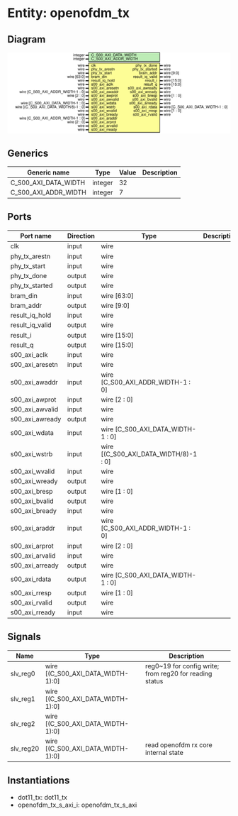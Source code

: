 # Entity: openofdm_tx

## Diagram

![Diagram](openofdm_tx.svg "Diagram")
## Generics

| Generic name         | Type    | Value | Description |
| -------------------- | ------- | ----- | ----------- |
| C_S00_AXI_DATA_WIDTH | integer | 32    |             |
| C_S00_AXI_ADDR_WIDTH | integer | 7     |             |
## Ports

| Port name       | Direction | Type                                  | Description |
| --------------- | --------- | ------------------------------------- | ----------- |
| clk             | input     | wire                                  |             |
| phy_tx_arestn   | input     | wire                                  |             |
| phy_tx_start    | input     | wire                                  |             |
| phy_tx_done     | output    | wire                                  |             |
| phy_tx_started  | output    | wire                                  |             |
| bram_din        | input     | wire [63:0]                           |             |
| bram_addr       | output    | wire [9:0]                            |             |
| result_iq_hold  | input     | wire                                  |             |
| result_iq_valid | output    | wire                                  |             |
| result_i        | output    | wire [15:0]                           |             |
| result_q        | output    | wire [15:0]                           |             |
| s00_axi_aclk    | input     | wire                                  |             |
| s00_axi_aresetn | input     | wire                                  |             |
| s00_axi_awaddr  | input     | wire [C_S00_AXI_ADDR_WIDTH-1 : 0]     |             |
| s00_axi_awprot  | input     | wire [2 : 0]                          |             |
| s00_axi_awvalid | input     | wire                                  |             |
| s00_axi_awready | output    | wire                                  |             |
| s00_axi_wdata   | input     | wire [C_S00_AXI_DATA_WIDTH-1 : 0]     |             |
| s00_axi_wstrb   | input     | wire [(C_S00_AXI_DATA_WIDTH/8)-1 : 0] |             |
| s00_axi_wvalid  | input     | wire                                  |             |
| s00_axi_wready  | output    | wire                                  |             |
| s00_axi_bresp   | output    | wire [1 : 0]                          |             |
| s00_axi_bvalid  | output    | wire                                  |             |
| s00_axi_bready  | input     | wire                                  |             |
| s00_axi_araddr  | input     | wire [C_S00_AXI_ADDR_WIDTH-1 : 0]     |             |
| s00_axi_arprot  | input     | wire [2 : 0]                          |             |
| s00_axi_arvalid | input     | wire                                  |             |
| s00_axi_arready | output    | wire                                  |             |
| s00_axi_rdata   | output    | wire [C_S00_AXI_DATA_WIDTH-1 : 0]     |             |
| s00_axi_rresp   | output    | wire [1 : 0]                          |             |
| s00_axi_rvalid  | output    | wire                                  |             |
| s00_axi_rready  | input     | wire                                  |             |
## Signals

| Name      | Type                              | Description                                              |
| --------- | --------------------------------- | -------------------------------------------------------- |
| slv_reg0  | wire [(C_S00_AXI_DATA_WIDTH-1):0] | reg0~19 for config write; from reg20 for reading status  |
| slv_reg1  | wire [(C_S00_AXI_DATA_WIDTH-1):0] |                                                          |
| slv_reg2  | wire [(C_S00_AXI_DATA_WIDTH-1):0] |                                                          |
| slv_reg20 | wire [(C_S00_AXI_DATA_WIDTH-1):0] | read openofdm rx core internal state                     |
## Instantiations

- dot11_tx: dot11_tx
- openofdm_tx_s_axi_i: openofdm_tx_s_axi

